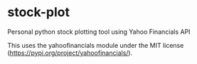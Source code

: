 # stock-plot
Personal python stock plotting tool using Yahoo Financials API

This uses the yahoofinancials module under the MIT license
(https://pypi.org/project/yahoofinancials/).
